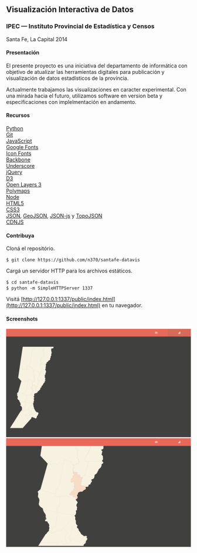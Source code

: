 Visualización Interactiva de Datos
----------------------------------

### IPEC — Instituto Provincial de Estadística y Censos
Santa Fe, La Capital 2014

#### Presentación
El presente proyecto es una iniciativa del departamento de informática con objetivo de atualizar las herramientas digitales para publicación y visualización de datos estadísticos de la província.

Actualmente trabajamos las visualizaciones en caracter experimental. Con una mirada hacia el futuro, utilizamos software en version beta y especificaciones con implelmentación en andamento.

#### Recursos
[Python](http://www.python.org/)  
[Git](http://git-scm.com/)  
[JavaScript](https://developer.mozilla.org/en-US/docs/Web/JavaScript)  
[Google Fonts](http://www.google.com/fonts)  
[Icon Fonts](http://weloveiconfonts.com/)  
[Backbone](http://backbonejs.org/)  
[Underscore](http://underscorejs.org/)    
[jQuery](http://jquery.com/)  
[D3](http://d3js.org/)  
[Open Layers 3](http://ol3js.org/)  
[Polymaps](http://polymaps.org/)  
[Node](http://nodejs.org/)    
[HTML5](http://developer.mozilla.org/en-US/docs/Web/Guide/HTML/HTML5)  
[CSS3](http://developer.mozilla.org/en-US/docs/Web/CSS/CSS3)  
[JSON](http://json.org/), [GeoJSON](http://geojson.org/), [JSON-js](https://github.com/douglascrockford/JSON-js) y [TopoJSON](http://github.com/mbostock/topojson)  
[CDNJS](http://cdnjs.com/)

#### Contribuya
Cloná el repositório.

	$ git clone https://github.com/n370/santafe-datavis

Cargá un servidor HTTP para los archivos estáticos.

	$ cd santafe-datavis
	$ python -m SimpleHTTPServer 1337

Visitá [http://127.0.0.1:1337/public/index.html](http://127.0.0.1:1337/public/index.html) en tu navegador.

#### Screenshots
![20140207_001](screenshots/20140207_001.png)
![20140207_002](screenshots/20140207_002.png)